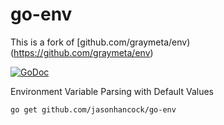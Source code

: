 # go-env

This is a fork of [github.com/graymeta/env)(https://github.com/graymeta/env)

[![GoDoc](https://godoc.org/github.com/jasonhancock/go-env?status.svg)](https://godoc.org/github.com/jasonhancock/go-env)

Environment Variable Parsing with Default Values

```shell
go get github.com/jasonhancock/go-env
```
